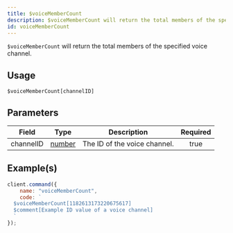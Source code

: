 ```yaml
---
title: $voiceMemberCount
description: $voiceMemberCount will return the total members of the specified voice channel
id: voiceMemberCount
---
```


`$voiceMemberCount` will return the total members of the specified voice channel.

## Usage

```aoi
$voiceMemberCount[channelID]
```

## Parameters

| Field     | Type                                                                                                                                                                                                 | Description                                                    | Required |
| --------- | ---------------------------------------------------------------------------------------------------------------------------------------------------------------------------------------------------- | -------------------------------------------------------------- | :------: |
| channelID | [number](https://developer.mozilla.org/en-US/docs/Web/JavaScript/Reference/Global_Objects/Number)                                                                                                    | The ID of the voice channel.                                   |   true   |


## Example(s)

```javascript
client.command({
    name: "voiceMemberCount",
    code: `
  $voiceMemberCount[1182613173220675617] 
  $comment[Example ID value of a voice channel]
  `
});
```
